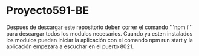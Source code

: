 # Proyecto591-BE

Despues de descargar este repositorio deben correr el comando '''npm i''' para descargar todos los modulos necesarios.
Cuando ya esten instalados los modulos pueden iniciar la aplicación con el comando npm run start y la aplicación empezara a escuchar en el puerto 8021. 
